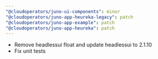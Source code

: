 ```yaml
---
"@cloudoperators/juno-ui-components": minor
"@cloudoperators/juno-app-heureka-legacy": patch
"@cloudoperators/juno-app-example": patch
"@cloudoperators/juno-app-heureka": patch
---
```


- Remove headlessui float and update headlessui to 2.1.10
- Fix unit tests
